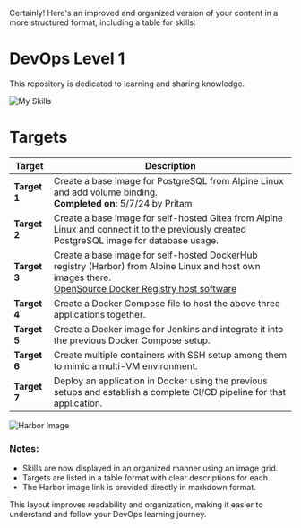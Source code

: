 Certainly! Here's an improved and organized version of your content in a more structured format, including a table for skills:

# DevOps Level 1
This repository is dedicated to learning and sharing knowledge.

![My Skills](https://go-skill-icons.vercel.app/api/icons?i=linux,docker,kubernetes,bash,postgres,git,github,gitea,jenkins,harbor&perline=4)

# Targets
| Target | Description |
|--------|-------------|
| **Target 1** | Create a base image for PostgreSQL from Alpine Linux and add volume binding. <br> **Completed on:** 5/7/24 by Pritam |
| **Target 2** | Create a base image for self-hosted Gitea from Alpine Linux and connect it to the previously created PostgreSQL image for database usage. |
| **Target 3** | Create a base image for self-hosted DockerHub registry (Harbor) from Alpine Linux and host own images there. <br> [OpenSource Docker Registry host software](https://github.com/goharbor/harbor) |
| **Target 4** | Create a Docker Compose file to host the above three applications together. |
| **Target 5** | Create a Docker image for Jenkins and integrate it into the previous Docker Compose setup. |
| **Target 6** | Create multiple containers with SSH setup among them to mimic a multi-VM environment. |
| **Target 7** | Deploy an application in Docker using the previous setups and establish a complete CI/CD pipeline for that application. |

![Harbor Image](https://github.com/DevOpsBrothers/DevOps_level_1/assets/49076359/760b3999-5642-49b2-9f7c-02d20c4ae941)

### Notes:
- Skills are now displayed in an organized manner using an image grid.
- Targets are listed in a table format with clear descriptions for each.
- The Harbor image link is provided directly in markdown format.

This layout improves readability and organization, making it easier to understand and follow your DevOps learning journey.
